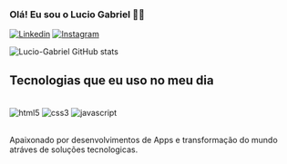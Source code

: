 ### Olá! Eu sou o Lucio Gabriel 🖐🏾

[![Linkedin](https://img.shields.io/badge/LinkedIn-0077B5?style=for-the-badge&logo=linkedin&logoColor=white)](https://www.linkedin.com/in/lucio-gabriel-6a9887276/)
[![Instagram](https://img.shields.io/badge/Instagram-E4405F?style=for-the-badge&logo=instagram&logoColor=white)](https://www.instagram.com/eogab__dev/)


![Lucio-Gabriel GitHub stats](https://github-readme-stats.vercel.app/api?username=Lucio-Gabriel&show_icons=true&theme=dracula)

## Tecnologias que eu uso no meu dia

<div style="display: inline_block"><br/>
    <img align="center" alt="html5" src="https://img.shields.io/badge/HTML5-E34F26?style=for-the-badge&logo=html5&logoColor=white">
    <img align="center" alt="css3" src="https://img.shields.io/badge/CSS3-1572B6?style=for-the-badge&logo=css3&logoColor=white">
    <img align="center" alt="javascript" src="https://img.shields.io/badge/JavaScript-323330?style=for-the-badge&logo=javascript&logoColor=F7DF1E">
</div><br>

Apaixonado por desenvolvimentos de Apps e transformação do mundo atráves de soluções tecnologicas.
